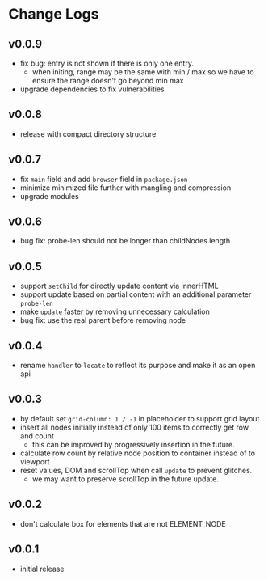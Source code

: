 # Change Logs

## v0.0.9

 - fix bug: entry is not shown if there is only one entry.
   - when initing, range may be the same with min / max so we have to ensure the range doesn't go beyond min max
 - upgrade dependencies to fix vulnerabilities


## v0.0.8

 - release with compact directory structure


## v0.0.7

 - fix `main` field and add `browser` field in `package.json`
 - minimize minimized file further with mangling and compression
 - upgrade modules


## v0.0.6

 - bug fix: probe-len should not be longer than childNodes.length 


## v0.0.5

 - support `setChild` for directly update content via innerHTML
 - support update based on partial content with an additional parameter `probe-len`
 - make `update` faster by removing unnecessary calculation
 - bug fix: use the real parent before removing node
 

## v0.0.4

 - rename `handler` to `locate` to reflect its purpose and make it as an open api


## v0.0.3

 - by default set `grid-column: 1 / -1` in placeholder to support grid layout
 - insert all nodes initially instead of only 100 items to correctly get row and count
   - this can be improved by progressively insertion in the future.
 - calculate row count by relative node position to container instead of to viewport
 - reset values, DOM and scrollTop when call `update` to prevent glitches.
   - we may want to preserve scrollTop in the future update.


## v0.0.2

 - don't calculate box for elements that are not ELEMENT_NODE


## v0.0.1

 - initial release
